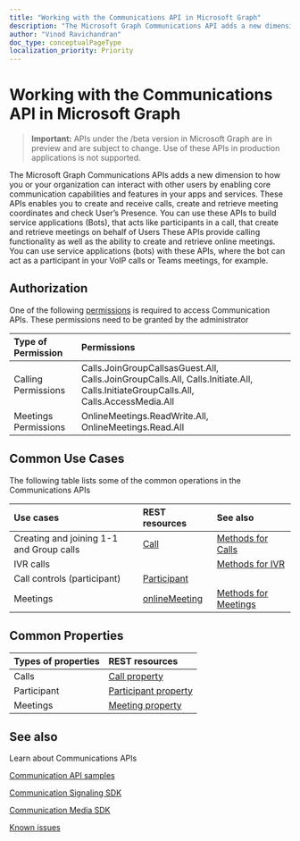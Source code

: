 ```yaml
---
title: "Working with the Communications API in Microsoft Graph"
description: "The Microsoft Graph Communications API adds a new dimension to how your apps and services can interact with users by enabling voice and video features. This API enables applications to be a part of 1-1 or Group Calls, create and retreive Online meetings and integration User presence in business workflows"
author: "Vinod Ravichandran"
doc_type: conceptualPageType
localization_priority: Priority
---
```


# Working with the Communications API in Microsoft Graph

> **Important:** APIs under the /beta version in Microsoft Graph are in preview and are subject to change. Use of these APIs in production applications is not supported.

The Microsoft Graph Communications APIs adds a new dimension to how you or your organization can interact with other users by enabling core communication capabilities and features in your apps and services. These APIs enables you to create and receive calls, create and retrieve meeting coordinates and check User’s Presence.
You can use these APIs to build service applications (Bots), that acts like participants in a call, that create and retrieve meetings on behalf of Users <!-- and to check presence availability and activity of users. -->
These APIs provide calling functionality as well as the ability to create and retrieve online meetings. You can use service applications (bots) with these APIs, where the bot can act as a participant in your VoIP calls or Teams meetings, for example.

## Authorization

One of the following [permissions](https://docs.microsoft.com/en-us/graph/permissions-reference#calls-permissions) is required to access Communication APIs. These permissions need to be granted by the administrator

| Type of Permission                  | Permissions                                  |
|:------------------------------------|:---------------------------------------------|
| Calling Permissions                 | Calls.JoinGroupCallsasGuest.All, Calls.JoinGroupCalls.All, Calls.Initiate.All, Calls.InitiateGroupCalls.All, Calls.AccessMedia.All |
| Meetings Permissions                | OnlineMeetings.ReadWrite.All, OnlineMeetings.Read.All |

## Common Use Cases

The following table lists some of the common operations in the Communications APIs

| Use cases                         | REST resources                                 | See also  |
|:------------------------------------|:---------------------------------------------|:----------|
| Creating and joining 1-1 and Group calls   | [Call](https://docs.microsoft.com/en-us/graph/api/resources/call?view=graph-rest-beta)| [Methods for Calls](https://docs.microsoft.com/en-us/graph/api/resources/call?view=graph-rest-beta#methods)| 
|IVR calls   |     | [Methods for IVR](https://docs.microsoft.com/en-us/graph/api/resources/calls-api-ivr-overview?view=graph-rest-beta)
| Call controls (participant) | [Participant](https://docs.microsoft.com/en-us/graph/api/resources/participant?view=graph-rest-beta)   ||
|Meetings|[onlineMeeting](https://docs.microsoft.com/en-us/graph/api/resources/onlinemeeting?view=graph-rest-beta)| [Methods for Meetings](https://docs.microsoft.com/en-us/graph/api/resources/onlinemeeting?view=graph-rest-beta#methods)|

## Common Properties

| Types of properties                 | REST resources                             |
|:------------------------------------|:---------------------------------------------|
| Calls                               | [Call property](https://docs.microsoft.com/en-us/graph/api/resources/call?view=graph-rest-beta#properties)  |
| Participant                         | [Participant property](https://docs.microsoft.com/en-us/graph/api/resources/participant?view=graph-rest-beta#properties) |
| Meetings                            | [Meeting property](https://docs.microsoft.com/en-us/graph/api/resources/onlinemeeting?view=graph-rest-beta#properties)                     |

## See also

Learn about Communications APIs

[Communication API samples](https://github.com/microsoftgraph/microsoft-graph-comms-samples/)

[Communication Signaling SDK](https://www.nuget.org/packages/Microsoft.Graph.Communications.Calls/1.0.0-prerelease.494)

[Communication Media SDK](https://www.nuget.org/packages/Microsoft.Graph.Communications.Calls.Media/1.0.0-prerelease.494)

[Known issues](../../../concepts/known_issues.md#Calls-and-online-meetings)